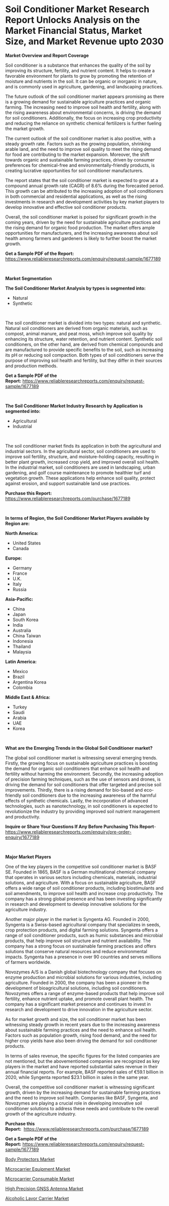 <p><h1>Soil Conditioner Market Research Report Unlocks Analysis on the Market Financial Status, Market Size, and Market Revenue upto 2030</h1></p><p><strong>Market Overview and Report Coverage</strong></p>
<p><p>Soil conditioner is a substance that enhances the quality of the soil by improving its structure, fertility, and nutrient content. It helps to create a favorable environment for plants to grow by promoting the retention of moisture and nutrients in the soil. It can be organic or inorganic in nature, and is commonly used in agriculture, gardening, and landscaping practices.</p><p>The future outlook of the soil conditioner market appears promising as there is a growing demand for sustainable agriculture practices and organic farming. The increasing need to improve soil health and fertility, along with the rising awareness about environmental concerns, is driving the demand for soil conditioners. Additionally, the focus on increasing crop productivity and reducing the reliance on synthetic chemical fertilizers is further fueling the market growth.</p><p>The current outlook of the soil conditioner market is also positive, with a steady growth rate. Factors such as the growing population, shrinking arable land, and the need to improve soil quality to meet the rising demand for food are contributing to the market expansion. Moreover, the shift towards organic and sustainable farming practices, driven by consumer preferences for chemical-free and environmentally-friendly products, is creating lucrative opportunities for soil conditioner manufacturers.</p><p>The report states that the soil conditioner market is expected to grow at a compound annual growth rate (CAGR) of 8.6% during the forecasted period. This growth can be attributed to the increasing adoption of soil conditioners in both commercial and residential applications, as well as the rising investments in research and development activities by key market players to develop innovative and effective soil conditioner products.</p><p>Overall, the soil conditioner market is poised for significant growth in the coming years, driven by the need for sustainable agriculture practices and the rising demand for organic food production. The market offers ample opportunities for manufacturers, and the increasing awareness about soil health among farmers and gardeners is likely to further boost the market growth.</p></p>
<p><strong>Get a Sample PDF of the Report:</strong> <a href="https://www.reliableresearchreports.com/enquiry/request-sample/1677189">https://www.reliableresearchreports.com/enquiry/request-sample/1677189</a></p>
<p>&nbsp;</p>
<p><strong>Market Segmentation</strong></p>
<p><strong>The Soil Conditioner Market Analysis by types is segmented into:</strong></p>
<p><ul><li>Natural</li><li>Synthetic</li></ul></p>
<p>&nbsp;</p>
<p><p>The soil conditioner market is divided into two types: natural and synthetic. Natural soil conditioners are derived from organic materials, such as compost, animal manure, and peat moss, which improve soil quality by enhancing its structure, water retention, and nutrient content. Synthetic soil conditioners, on the other hand, are derived from chemical compounds and are manufactured to provide specific benefits to the soil, such as increasing its pH or reducing soil compaction. Both types of soil conditioners serve the purpose of improving soil health and fertility, but they differ in their sources and production methods.</p></p>
<p><strong>Get a Sample PDF of the Report:</strong>&nbsp;<a href="https://www.reliableresearchreports.com/enquiry/request-sample/1677189">https://www.reliableresearchreports.com/enquiry/request-sample/1677189</a></p>
<p>&nbsp;</p>
<p><strong>The Soil Conditioner Market Industry Research by Application is segmented into:</strong></p>
<p><ul><li>Agricultural</li><li>Industrial</li></ul></p>
<p>&nbsp;</p>
<p><p>The soil conditioner market finds its application in both the agricultural and industrial sectors. In the agricultural sector, soil conditioners are used to improve soil fertility, structure, and moisture-holding capacity, resulting in better plant growth, increased crop yield, and improved overall soil health. In the industrial market, soil conditioners are used in landscaping, urban gardening, and golf course maintenance to promote healthier turf and vegetation growth. These applications help enhance soil quality, protect against erosion, and support sustainable land use practices.</p></p>
<p><strong>Purchase this Report:</strong>&nbsp; <a href="https://www.reliableresearchreports.com/purchase/1677189">https://www.reliableresearchreports.com/purchase/1677189</a></p>
<p>&nbsp;</p>
<p><strong>In terms of Region, the Soil Conditioner Market Players available by Region are:</strong></p>
<p>
    <p> <strong> North America: </strong>
        <ul>
            <li>United States</li>
            <li>Canada</li>
        </ul>
        </p> 
    <p> <strong> Europe: </strong>
        <ul>
            <li>Germany</li>
            <li>France</li>
            <li>U.K.</li>
            <li>Italy</li>
            <li>Russia</li>
        </ul>
        </p> 
    <p> <strong> Asia-Pacific: </strong>
        <ul>
            <li>China</li>
            <li>Japan</li>
            <li>South Korea</li>
            <li>India</li>
            <li>Australia</li>
            <li>China Taiwan</li>
            <li>Indonesia</li>
            <li>Thailand</li>
            <li>Malaysia</li>
        </ul>
        </p> 
    <p> <strong> Latin America: </strong>
        <ul>
            <li>Mexico</li>
            <li>Brazil</li>
            <li>Argentina Korea</li>
            <li>Colombia</li>
        </ul>
        </p> 
    <p> <strong> Middle East & Africa: </strong>
        <ul>
            <li>Turkey</li>
            <li>Saudi</li>
            <li>Arabia</li>
            <li>UAE</li>
            <li>Korea</li>
        </ul>
    </p>
    </p>
<p>&nbsp;</p>
<p><strong>What are the Emerging Trends in the Global Soil Conditioner market?</strong></p>
<p><p>The global soil conditioner market is witnessing several emerging trends. Firstly, the growing focus on sustainable agriculture practices is boosting the demand for organic soil conditioners that enhance soil health and fertility without harming the environment. Secondly, the increasing adoption of precision farming techniques, such as the use of sensors and drones, is driving the demand for soil conditioners that offer targeted and precise soil improvements. Thirdly, there is a rising demand for bio-based and eco-friendly soil conditioners due to the increasing awareness of the harmful effects of synthetic chemicals. Lastly, the incorporation of advanced technologies, such as nanotechnology, in soil conditioners is expected to revolutionize the industry by providing improved soil nutrient management and productivity.</p></p>
<p><strong>Inquire or Share Your Questions If Any Before Purchasing This Report</strong>- <a href="https://www.reliableresearchreports.com/enquiry/pre-order-enquiry/1677189">https://www.reliableresearchreports.com/enquiry/pre-order-enquiry/1677189</a></p>
<p>&nbsp;</p>
<p><strong>Major Market Players</strong></p>
<p><p>One of the key players in the competitive soil conditioner market is BASF SE. Founded in 1865, BASF is a German multinational chemical company that operates in various sectors including chemicals, materials, industrial solutions, and agriculture. With a focus on sustainable agriculture, BASF offers a wide range of soil conditioner products, including biostimulants and soil amendments, to improve soil health and increase crop productivity. The company has a strong global presence and has been investing significantly in research and development to develop innovative solutions for the agriculture industry.</p><p>Another major player in the market is Syngenta AG. Founded in 2000, Syngenta is a Swiss-based agricultural company that specializes in seeds, crop protection products, and digital farming solutions. Syngenta offers a range of soil conditioner products, such as humic substances and microbial products, that help improve soil structure and nutrient availability. The company has a strong focus on sustainable farming practices and offers solutions that conserve natural resources and reduce environmental impacts. Syngenta has a presence in over 90 countries and serves millions of farmers worldwide.</p><p>Novozymes A/S is a Danish global biotechnology company that focuses on enzyme production and microbial solutions for various industries, including agriculture. Founded in 2000, the company has been a pioneer in the development of bioagricultural solutions, including soil conditioners. Novozymes offers a range of enzyme-based products that help improve soil fertility, enhance nutrient uptake, and promote overall plant health. The company has a significant market presence and continues to invest in research and development to drive innovation in the agriculture sector.</p><p>As for market growth and size, the soil conditioner market has been witnessing steady growth in recent years due to the increasing awareness about sustainable farming practices and the need to enhance soil health. Factors such as population growth, rising food demand, and the need for higher crop yields have also been driving the demand for soil conditioner products.</p><p>In terms of sales revenue, the specific figures for the listed companies are not mentioned, but the abovementioned companies are recognized as key players in the market and have reported substantial sales revenue in their annual financial reports. For example, BASF reported sales of €59.1 billion in 2020, while Syngenta reported $23.1 billion in sales in the same year.</p><p>Overall, the competitive soil conditioner market is witnessing significant growth, driven by the increasing demand for sustainable farming practices and the need to improve soil health. Companies like BASF, Syngenta, and Novozymes are playing a crucial role in developing innovative soil conditioner solutions to address these needs and contribute to the overall growth of the agriculture industry.</p></p>
<p><strong>Purchase this Report:</strong>&nbsp;&nbsp;<a href="https://www.reliableresearchreports.com/purchase/1677189">https://www.reliableresearchreports.com/purchase/1677189</a></p>
<p></p>
<p><strong>Get a Sample PDF of the Report:</strong>&nbsp;<a href="https://www.reliableresearchreports.com/enquiry/request-sample/1677189">https://www.reliableresearchreports.com/enquiry/request-sample/1677189</a></p>
<p><p><a href="https://medium.com/@luispacocha/body-protectors-market-size-growth-forecast-2023-2030-c4efdb33575e">Body Protectors Market</a></p><p><a href="https://www.linkedin.com/pulse/microcarrier-equipment-market-insights-players-forecast-till/">Microcarrier Equipment Market</a></p><p><a href="https://www.linkedin.com/pulse/decoding-microcarrier-consumable-market-deep-dive-latest-trends/">Microcarrier Consumable Market</a></p><p><a href="https://medium.com/@isaiasmarks/high-precision-gnss-antenna-market-size-growth-forecast-2023-2030-2a7483a0f8ad">High Precision GNSS Antenna Market</a></p><p><a href="https://www.linkedin.com/pulse/alcoholic-lavor-carrier-market-insights/">Alcoholic Lavor Carrier Market</a></p></p>